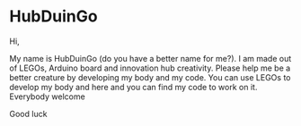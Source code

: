 # HubDuinGo
Hi,

My name is HubDuinGo (do you have a better name for me?). I am made out of LEGOs, Arduino board and innovation hub creativity. Please help me be a better creature by developing my body and my code. You can use LEGOs to develop my body and here and you can find my code to work on it. Everybody welcome

Good luck
